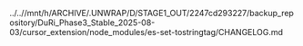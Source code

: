 ../..//mnt/h/ARCHIVE/.UNWRAP/D/STAGE1_OUT/2247cd293227/backup_repository/DuRi_Phase3_Stable_2025-08-03/cursor_extension/node_modules/es-set-tostringtag/CHANGELOG.md